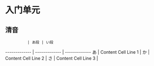 # 入门单元

## 清音

              | あ段 | い段
------------- | ------------- | -------------
あ  | Content Cell Line 1 |
か  | Content Cell Line 2 |
さ  | Content Cell Line 3 |

